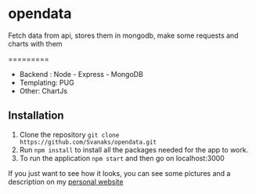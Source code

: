 # opendata
Fetch data from api, stores them in mongodb, make some requests and charts with them

=========

* Backend : Node - Express - MongoDB
* Templating: PUG
* Other: ChartJs


Installation
--------------------
1. Clone the repository `git clone https://github.com/Svanaks/opendata.git`
2. Run `npm install` to install all the packages needed for the app to work.
3. To run the application `npm start` and then go on localhost:3000

If you just want to see how it looks, you can see some pictures and a description on my [personal website](http://williambloch.com)

